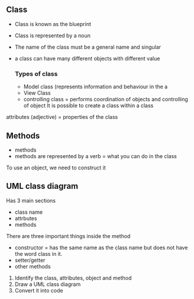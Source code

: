 ## Class
- Class is known as the blueprint
- Class is represented by a noun
- The name of the class must be a general name and singular
- a class can have many different objects with different value 

  ### Types of class
  - Model class (represents information and behaviour in the a
  - View Class
  - controlling class = performs coordination of objects and controlling of object
It is possible to create a class within a class

attributes (adjective) = properties of the class

## Methods
- methods 
- methods are represented by a verb = what you can do in the class

To use an object, we need to construct it

## UML class diagram
Has 3 main sections
- class name
- attrbutes
- methods

There are three important things inside the method
- constructor = has the same name as the class name but does not have the word class in it.
- setter/getter
- other methods



1. Identify the class, attributes, object and method
2. Draw a UML class diagram
3. Convert it into code

